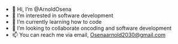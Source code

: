 - 👋 Hi, I’m @ArnoldOsena
- 👀 I’m interested in software development
- 🌱 I’m currently learning how to code
- 💞️ I’m looking to collaborate oncoding and software development
- 📫 You can reach me via email, Osenaarnold2030@gmail.com
<!---
ArnoldOsena/ArnoldOsena is a ✨ special ✨ repository because its `README.md` (this file) appears on your GitHub profile.
You can click the Preview link to take a look at your changes.
--->
